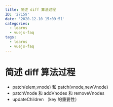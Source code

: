 ```yaml
---
title: 简述 diff 算法过程
ID: '27159'
date: '2020-12-10 15:09:51'
categories:
  - learns
  - vuejs-faq
tags:
  - learns
  - vuejs-faq
---
```


# 简述 diff 算法过程

- patch(elem,vnode) 和 patch(vnode,newVnode)
- patchVnode 和 addVnodes 和 removeVnodes
- updateChildren （key 的重要性）
 
 
 
